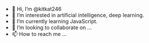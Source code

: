 - 👋 Hi, I’m @kitkat246
- 👀 I’m interested in artificial intelligence, deep learning.
- 🌱 I’m currently learning JavaScript.
- 💞️ I’m looking to collaborate on ...
- 📫 How to reach me ...

<!---
kitkat246/kitkat246 is a ✨ special ✨ repository because its `README.md` (this file) appears on your GitHub profile.
You can click the Preview link to take a look at your changes.
--->
